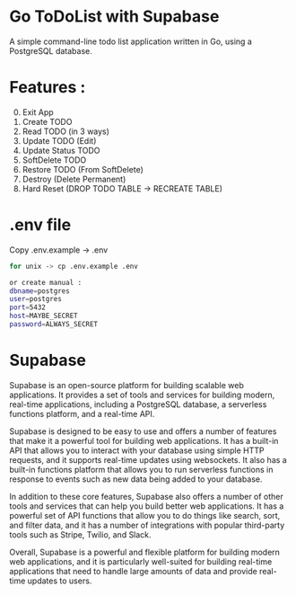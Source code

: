 # Go ToDoList with Supabase

A simple command-line todo list application written in Go, using a PostgreSQL database.

# Features :

0. Exit App
1. Create TODO
2. Read TODO (in 3 ways)
3. Update TODO (Edit)
4. Update Status TODO
5. SoftDelete TODO
6. Restore TODO (From SoftDelete)
7. Destroy (Delete Permanent)
8. Hard Reset (DROP TODO TABLE -> RECREATE TABLE)

# .env file

Copy .env.example -> .env

```sh
for unix -> cp .env.example .env

or create manual :
dbname=postgres
user=postgres
port=5432
host=MAYBE_SECRET
password=ALWAYS_SECRET
```

# Supabase

Supabase is an open-source platform for building scalable web applications. It provides a set of tools and services for building modern, real-time applications, including a PostgreSQL database, a serverless functions platform, and a real-time API.

Supabase is designed to be easy to use and offers a number of features that make it a powerful tool for building web applications. It has a built-in API that allows you to interact with your database using simple HTTP requests, and it supports real-time updates using websockets. It also has a built-in functions platform that allows you to run serverless functions in response to events such as new data being added to your database.

In addition to these core features, Supabase also offers a number of other tools and services that can help you build better web applications. It has a powerful set of API functions that allow you to do things like search, sort, and filter data, and it has a number of integrations with popular third-party tools such as Stripe, Twilio, and Slack.

Overall, Supabase is a powerful and flexible platform for building modern web applications, and it is particularly well-suited for building real-time applications that need to handle large amounts of data and provide real-time updates to users.
